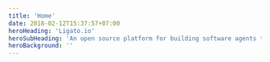 ```yaml
---
title: 'Home'
date: 2018-02-12T15:37:57+07:00
heroHeading: 'Ligato.io'
heroSubHeading: 'An open source platform for building software agents to control and manage Cloud Native Network Functions (CNF)'
heroBackground: ''
---
```

